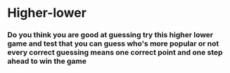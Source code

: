 # Higher-lower

### Do you think you are good at guessing try this higher lower game and test that you can guess who's more popular or not every correct guessing means one correct point and one step ahead to win the game
